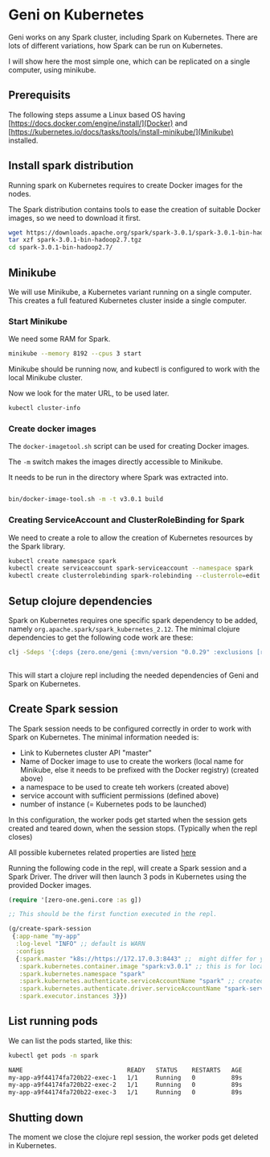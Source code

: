 
# Geni on Kubernetes

Geni works on any Spark cluster, including Spark on Kubernetes.
There are lots of different variations, how Spark can be run on Kubernetes.

I will show here the most simple one, which can be replicated on a single computer, using minikube.

## Prerequisits

The following steps assume a Linux based OS having [https://docs.docker.com/engine/install/](Docker) and [https://kubernetes.io/docs/tasks/tools/install-minikube/](Minikube) installed.

## Install spark distribution
Running spark on Kubernetes requires to create Docker images for the nodes.

The Spark distribution contains tools to ease the creation of suitable Docker images,
so we need to download it first.

```bash
wget https://downloads.apache.org/spark/spark-3.0.1/spark-3.0.1-bin-hadoop2.7.tgz
tar xzf spark-3.0.1-bin-hadoop2.7.tgz
cd spark-3.0.1-bin-hadoop2.7/

```

## Minikube

We will use Minikube, a Kubernetes variant running on a single computer.
This creates a full featured Kubernetes cluster inside a single computer.

### Start Minikube

We need some RAM for Spark.

```bash
minikube --memory 8192 --cpus 3 start
```

Minikube should be running now, and kubectl is configured to work with the local Minikube cluster.

Now we look for the mater URL, to be used later.

```bash
kubectl cluster-info
```

### Create docker images

The `docker-imagetool.sh` script can be used for creating Docker images.

The `-m` switch makes the images directly accessible to Minikube.

It needs to be run in the directory where Spark was extracted into.

```bash

bin/docker-image-tool.sh -m -t v3.0.1 build

```

### Creating ServiceAccount and ClusterRoleBinding for Spark

We need to create a role to allow the creation of Kubernetes resources by the Spark library.

```bash
kubectl create namespace spark
kubectl create serviceaccount spark-serviceaccount --namespace spark
kubectl create clusterrolebinding spark-rolebinding --clusterrole=edit --serviceaccount=spark:spark-serviceaccount --namespace=spark
```

## Setup clojure dependencies

Spark on Kubernetes requires one specific spark dependency to be added, namely `org.apache.spark/spark_kubernetes_2.12`.
The minimal clojure dependencies to get the following code work are these:

```bash
clj -Sdeps '{:deps {zero.one/geni {:mvn/version "0.0.29" :exclusions [reply/reply]} org.apache.spark/spark-core_2.12 {:mvn/version "3.0.1" } org.apache.spark/spark-mllib_2.12 {:mvn/version "3.0.1"} org.apache.spark/spark-kubernetes_2.12 {:mvn/version  "3.0.1"}}}'
                 
```

This will start a clojure repl including the needed dependencies of Geni and Spark on Kubernetes.

## Create Spark session

The Spark session needs to be configured correctly in order to work with Spark on Kubernetes.
The minimal information needed is:

* Link to Kubernetes cluster API  "master"
* Name of Docker image to use to create the workers (local name for Minikube, else it needs to be prefixed with the Docker registry)  (created above)
* a namespace to be used to create teh workers  (created above)
* service account with sufficient permissions (defined above)
* number of instance (= Kubernetes pods to be launched)

In this configuration, the worker pods get started when the session gets created and teared down, when the session stops. (Typically when the repl closes)

All possible kubernetes related properties are listed [here](https://spark.apache.org/docs/latest/running-on-kubernetes.html#spark-properties)

Running the following code in the repl, will create a Spark session and a Spark Driver.
The driver will then launch 3 pods in Kubernetes using the provided Docker images. 

```clojure
(require '[zero-one.geni.core :as g])

;; This should be the first function executed in the repl.

(g/create-spark-session
 {:app-name "my-app"
  :log-level "INFO" ;; default is WARN
  :configs
  {:spark.master "k8s://https://172.17.0.3:8443" ;;  might differ for you, its the output of kubecl cluster-info
   :spark.kubernetes.container.image "spark:v3.0.1" ;; this is for local docker images, works for minikube
   :spark.kubernetes.namespace "spark"
   :spark.kubernetes.authenticate.serviceAccountName "spark" ;; created above
   :spark.kubernetes.authenticate.driver.serviceAccountName "spark-serviceaccount" ; created above
   :spark.executor.instances 3}})

```


## List running pods
  
We can list the pods started, like this:


```bash
kubectl get pods -n spark

NAME                             READY   STATUS    RESTARTS   AGE
my-app-a9f44174fa720b22-exec-1   1/1     Running   0          89s
my-app-a9f44174fa720b22-exec-2   1/1     Running   0          89s
my-app-a9f44174fa720b22-exec-3   1/1     Running   0          89s


```

## Shutting down

The moment we close the clojure repl session, the worker pods get deleted in Kubernetes.

